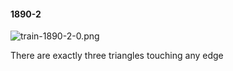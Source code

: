 #### 1890-2
![train-1890-2-0.png](https://github.com/lil-lab/nlvr/raw/master/nlvr/train/images/68/train-1890-2-0.png "train-1890-2-0.png")

There are exactly three triangles touching any edge
